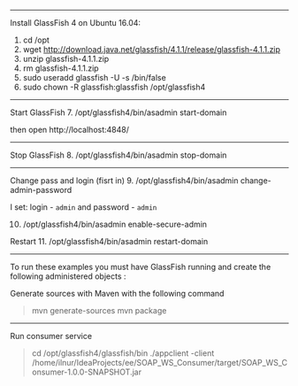 ---------------------
Install GlassFish 4  on Ubuntu 16.04:
1. cd /opt
2. wget http://download.java.net/glassfish/4.1.1/release/glassfish-4.1.1.zip
3. unzip glassfish-4.1.1.zip
4. rm glassfish-4.1.1.zip
5. sudo useradd glassfish -U -s /bin/false
6. sudo chown -R glassfish:glassfish /opt/glassfish4
---------------------------------------------
Start GlassFish
7. /opt/glassfish4/bin/asadmin start-domain

then open http://localhost:4848/

---------------------------------------------
Stop GlassFish
8. /opt/glassfish4/bin/asadmin stop-domain

---------------------------------------------

Change pass and login (fisrt in)
9. /opt/glassfish4/bin/asadmin change-admin-password

I set: login - `admin` and password - `admin`

10. /opt/glassfish4/bin/asadmin enable-secure-admin

Restart
11. /opt/glassfish4/bin/asadmin restart-domain

---------------------------------------------

To run these examples you must have GlassFish running and create the following administered objects :

Generate sources with Maven  with the following command
> mvn generate-sources
> mvn package

______________________________________________
Run consumer service
> cd /opt/glassfish4/glassfish/bin
> ./appclient -client /home/ilnur/IdeaProjects/ee/SOAP_WS_Consumer/target/SOAP_WS_Consumer-1.0.0-SNAPSHOT.jar